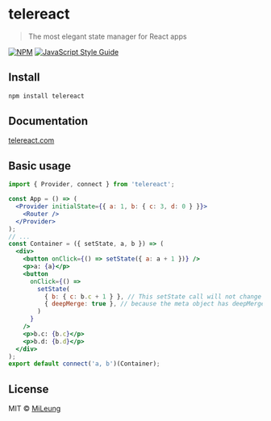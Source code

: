 # telereact

> The most elegant state manager for React apps

[![NPM](https://img.shields.io/npm/v/telereact.svg)](https://www.npmjs.com/package/telereact) [![JavaScript Style Guide](https://img.shields.io/badge/code_style-standard-brightgreen.svg)](https://standardjs.com)

## Install

```bash
npm install telereact
```

## Documentation

[telereact.com](https://telereact/com)

## Basic usage

```jsx
import { Provider, connect } from 'telereact';

const App = () => (
  <Provider initialState={{ a: 1, b: { c: 3, d: 0 } }}>
    <Router />
  </Provider>
);
// ...
const Container = ({ setState, a, b }) => (
  <div>
    <button onClick={() => setState({ a: a + 1 })} />
    <p>a: {a}</p>
    <button
      onClick={() =>
        setState(
          { b: { c: b.c + 1 } }, // This setState call will not change b.d
          { deepMerge: true }, // because the meta object has deepMerge: true
        )
      }
    />
    <p>b.c: {b.c}</p>
    <p>b.d: {b.d}</p>
  </div>
);
export default connect('a, b')(Container);
```

## License

MIT © [MiLeung](https://github.com/MiLeung)
